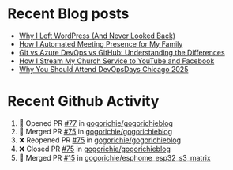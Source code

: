 # Recent Blog posts
<!-- BLOG-POST-LIST:START -->
- [Why I Left WordPress &lpar;And Never Looked Back&rpar;](https://www.gogorichie.com/blog/microsoft/so-long-wordpress/)
- [How I Automated Meeting Presence for My Family](https://www.gogorichie.com/blog/office-meeting-indicator/)
- [Git vs Azure DevOps vs GitHub: Understanding the Differences](https://www.gogorichie.com/blog/microsoft/gitvsghvsado/)
- [How I Stream My Church Service to YouTube and Facebook](https://www.gogorichie.com/blog/church_live_stream/)
- [Why You Should Attend DevOpsDays Chicago 2025](https://www.gogorichie.com/blog/devopsdayschicago2025/)
<!-- BLOG-POST-LIST:END -->


# Recent Github Activity
<!--START_SECTION:activity-->
1. 💪 Opened PR [#77](https://github.com/gogorichie/gogorichieblog/pull/77) in [gogorichie/gogorichieblog](https://github.com/gogorichie/gogorichieblog)
2. 🎉 Merged PR [#75](https://github.com/gogorichie/gogorichieblog/pull/75) in [gogorichie/gogorichieblog](https://github.com/gogorichie/gogorichieblog)
3. ❌ Reopened PR [#75](https://github.com/gogorichie/gogorichieblog/pull/75) in [gogorichie/gogorichieblog](https://github.com/gogorichie/gogorichieblog)
4. ❌ Closed PR [#75](https://github.com/gogorichie/gogorichieblog/pull/75) in [gogorichie/gogorichieblog](https://github.com/gogorichie/gogorichieblog)
5. 🎉 Merged PR [#15](https://github.com/gogorichie/esphome_esp32_s3_matrix/pull/15) in [gogorichie/esphome_esp32_s3_matrix](https://github.com/gogorichie/esphome_esp32_s3_matrix)
<!--END_SECTION:activity-->

